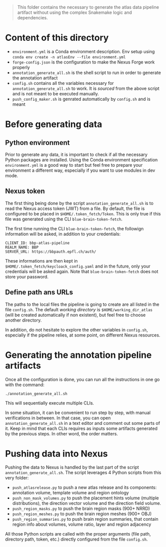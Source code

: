 > This folder contains the necessary to generate the atlas data pipeline artifact without using the complex Snakemake logic and dependencies.

# Content of this directory
- `environment.yml` is a Conda environment description. Env setup using `conda env create -n atlasEnv --file environment.yml`
- `forge-config.json` is the configuration to make the Nexus Forge work properly
- `annotation_generate_all.sh` is the shell script to run in order to generate the annotation artifact
- `config.sh` contains all the variables necessary for `annotation_generate_all.sh` to work. It is *sourced* from the above script and is not meant to be executed manually.
- `push_config_maker.sh` is genrated automatically by `config.sh` and is meant

# Before generating data
## Python environment
Prior to generate any data, it is important to check if all the necessary Python packages are installed. Using the Conda environment specification `environment.yml` is a good way to start but feel free to prepare your environment a different way, especially if you want to use modules in dev mode.

## Nexus token
The first thing being done by the script `annotation_generate_all.sh` is to read the Nexus access token (JWT) from a file. By default, the file is configured to be placed in `$HOME/.token_fetch/Token`. This is only true if this file was generated using the CLI `blue-brain-token-fetch`.  

The first time running the CLI `blue-brain-token-fetch`, the followign information will be asked, in addition to your credentials:

```
CLIENT_ID: bbp-atlas-pipeline
REALM_NAME: BBP
SERVER_URL: https://bbpauth.epfl.ch/auth/
```

These informations are then kept in `$HOME/.token_fetch/keycloack_config.yaml` and in the future, only your credentials will be asked again. Note that `blue-brain-token-fetch` does not store your password.

## Define path ans URLs
The paths to the local files the pipeline is going to create are all listed in the file `config.sh`. The default *working directory* is `$HOME/working_dir_atlas` (will be created automatically if non existent), but feel free to choose another directory.

In addition, do not hesitate to explore the other variables in `config.sh`, especially if the pipeline relies, at some point, on different Nexus resources.

# Generating the annotation pipeline artifacts
Once all the configuration is done, you can run all the instructions in one go with the command:
```
./annotation_generate_all.sh
```

This will sequentially execute multiple CLIs.  

In some situation, it can be convenient to run step by step, with manual verifications in between. In that case, you can open `annotation_generate_all.sh` in a text editor and comment out some parts of it. Keep in mind that each CLIs requires as inputs some artifacts generated by the previous steps. In other word, the order matters.

# Pushing data into Nexus
Pushing the data to Nexus is handled by the last part of the script `annotation_generate_all.sh`. The script leverages 4 Python scripts from this very folder:
- `push_atlasrelease.py` to push a new atlas release and its components: annotation volume, template volume and region ontology
- `push_non_mask_volumes.py` to push the placement hints volume (multiple distributions), the direction vector volume and the direction field volume.
- `push_region_masks.py` to push the brain region masks (900+ NRRD)
- `push_region_meshes.py` to push the brain region meshes (900+ OBJ)
- `push_region_summaries.py` to push brain region summaries, that contain region info about volumes, volume ratio, layer and region adjacency

All those Python scripts are called with the proper arguments (file path, directory path, token, etc.) directly configured from the file `config.sh`. 